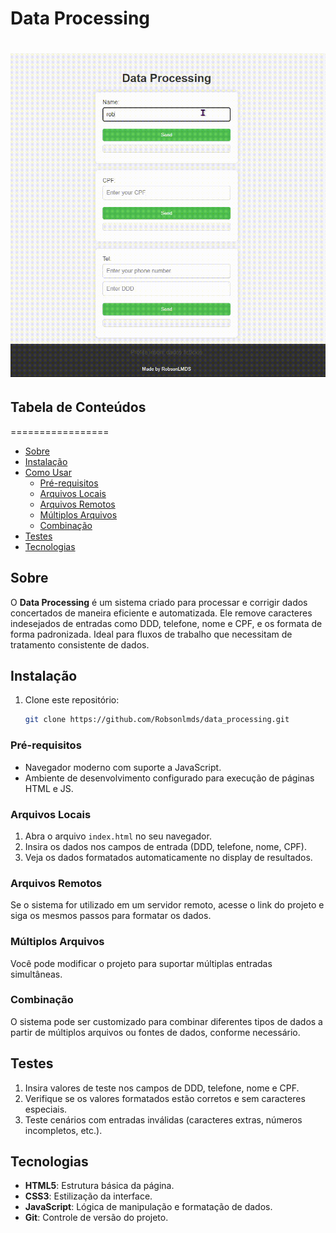 # Data Processing

<h1 align="center">
    <img src="/assets/data_processing.gif">
</h1>

## Tabela de Conteúdos
=================
<!--ts-->

   * [Sobre](#sobre)
   * [Instalação](#instalacao)
   * [Como Usar](#como-usar)
      * [Pré-requisitos](#pre-requisitos)
      * [Arquivos Locais](#arquivos-locais)
      * [Arquivos Remotos](#arquivos-remotos)
      * [Múltiplos Arquivos](#multiplos-arquivos)
      * [Combinação](#combinacao)
   * [Testes](#testes)
   * [Tecnologias](#tecnologias)

<!--te-->

## Sobre
O **Data Processing** é um sistema criado para processar e corrigir dados concertados de maneira eficiente e automatizada. Ele remove caracteres indesejados de entradas como DDD, telefone, nome e CPF, e os formata de forma padronizada. Ideal para fluxos de trabalho que necessitam de tratamento consistente de dados.

## Instalação
1. Clone este repositório:
   ```bash
   git clone https://github.com/Robsonlmds/data_processing.git
   
### Pré-requisitos
- Navegador moderno com suporte a JavaScript.
- Ambiente de desenvolvimento configurado para execução de páginas HTML e JS.

### Arquivos Locais
1. Abra o arquivo `index.html` no seu navegador.
2. Insira os dados nos campos de entrada (DDD, telefone, nome, CPF).
3. Veja os dados formatados automaticamente no display de resultados.

### Arquivos Remotos
Se o sistema for utilizado em um servidor remoto, acesse o link do projeto e siga os mesmos passos para formatar os dados.

### Múltiplos Arquivos
Você pode modificar o projeto para suportar múltiplas entradas simultâneas.

### Combinação
O sistema pode ser customizado para combinar diferentes tipos de dados a partir de múltiplos arquivos ou fontes de dados, conforme necessário.

## Testes
1. Insira valores de teste nos campos de DDD, telefone, nome e CPF.
2. Verifique se os valores formatados estão corretos e sem caracteres especiais.
3. Teste cenários com entradas inválidas (caracteres extras, números incompletos, etc.).

## Tecnologias
- **HTML5**: Estrutura básica da página.
- **CSS3**: Estilização da interface.
- **JavaScript**: Lógica de manipulação e formatação de dados.
- **Git**: Controle de versão do projeto.
